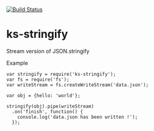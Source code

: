 [![Build Status](https://travis-ci.org/kmsheng/ks-stringify.svg?branch=master)](https://travis-ci.org/kmsheng/ks-stringify) 

# ks-stringify
Stream version of JSON.stringify

Example
```
var stringify = require('ks-stringify');
var fs = require('fs');
var writeStream = fs.createWriteStream('data.json');

var obj = {hello: 'world'};

stringify(obj).pipe(writeStream)
  .on('finish', function() {
    console.log('data.json has been written !');
  });
```
